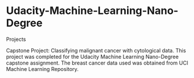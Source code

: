 # Udacity-Machine-Learning-Nano-Degree
Projects

Capstone Project: Classifying malignant cancer with cytological data. This project was completed for the Udacity Machine Learning Nano-Degree capstone assignment. The breast cancer data used was obtained from UCI Machine Learning Repository.

